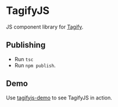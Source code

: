 # TagifyJS
JS component library for [Tagify](https://github.com/zoomio/tagifyjs).

## Publishing

- Run `tsc`
- Run `npm publish`.

## Demo

Use [tagifyjs-demo](https://github.com/smeshkov/tagifyjs-demo) to see TagifyJS in action.
